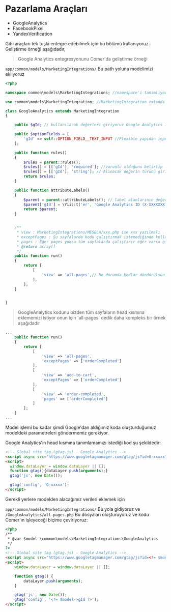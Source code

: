 # Pazarlama Araçları

* GoogleAnalytics
* FacebookPixel
* YandexVerification

Gibi araçları tek tuşla entegre edebilmek için bu bölümü kullanıyoruz. Geliştirme örneği aşağıdadır,

>Google Analytics entegresyonunu Comer'da geliştirme örneği


`app/common/models/MarketingIntegrations/` Bu path yoluna modelimizi ekliyoruz

```php
<?php

namespace common\models\MarketingIntegrations; //namespace'i tanımlıyoruz

use common\models\MarketingIntegration; //MarketingIntegration extends alıyoruz

class GoogleAnalytics extends MarketingIntegration
{

    public $gId; // kullanılacak değerleri giriyoruz Google Analytics için sadece id lazım

    public $optionFields = [
        'gId' => self::OPTION_FIELD__TEXT_INPUT //Flexible yapıdan inputu tanımlıyoruz
    ];

    public function rules()
    {
        $rules = parent::rules();
        $rules[] = [['gId'], 'required']; //zorunlu olduğunu belirtip
        $rules[] = [['gId'], 'string']; // Alınacak değerin türünü giriyoruz
        return $rules;
    }

    public function attributeLabels()
    {
        $parent = parent::attributeLabels(); // label alanlarının değerlerini yazıyoruz
        $parent['gId'] = \Yii::t('er', 'Google Analytics ID (X-XXXXXXX)');
        return $parent;
    }


    /**
     * view : MarketingIntegrations/MESELA/xxx.php ise xxx yazılmalı
     * exceptPages : Şu sayfalarda kodu çalıştırmak istemediğinde kullan
     * pages : Eğer pages yoksa tüm sayfalarda çalıştırır eğer varsa girilen sayfalarda çalıştırır
     * @return array[]
     */
    public function run()
    {
        return [
            [
                'view' => 'all-pages',// Ne durumda kodlar döndürülsün istiyorsunuz onları belirtiyorsunuz
            ],
        ];
    }


}
```
>GoogleAnalytics kodunu bizden tüm sayfaların head kısmına eklememizi istiyor onun için 'all-pages' dedik daha kompleks bir örnek aşağıdadır

```php
...
    public function run()
    {
        return [
            [
                'view' => 'all-pages',
                'exceptPages' => ['orderCompleted']
            ],
            [
                'view' => 'add-to-cart',
                'exceptPages' => ['orderCompleted']
            ],
            [
                'view' => 'order-completed',
                'pages' => ['orderCompleted']
            ]
        ];
    }
...
```

Model işlemi bu kadar şimdi Google'dan aldığımız koda oluşturduğumuz modeldeki parametreleri göndermemiz gerekiyor.

Google Analytics'in head kısmına tanımlamamızı istediği kod şu şekildedir:

```html
<!-- Global site tag (gtag.js) - Google Analytics -->
<script async src="https://www.googletagmanager.com/gtag/js?id=G-xxxxx"></script>
<script>
  window.dataLayer = window.dataLayer || [];
  function gtag(){dataLayer.push(arguments);}
  gtag('js', new Date());

  gtag('config', 'G-xxxxx');
</script>
```

Gerekli yerlere modelden alacağımız verileri eklemek için

`app/common/models/MarketingIntegrations/` Bu yola gidiyoruz ve
`/GoogleAnalytics/all-pages.php` Bu dosyaları oluşturuyoruz ve kodu Comer'ın işleyeceği biçime çeviriyoruz:

```html
<?php
/**
 * @var $model \common\models\MarketingIntegrations\GoogleAnalytics
 */
?>
<!-- Global site tag (gtag.js) - Google Analytics -->
<script async src="https://www.googletagmanager.com/gtag/js?id=<?= $model->gId ?>"></script>
<script>
    window.dataLayer = window.dataLayer || [];

    function gtag() {
        dataLayer.push(arguments);
    }

    gtag('js', new Date());
    gtag('config', '<?= $model->gId ?>');
</script>

```